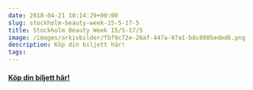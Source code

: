 ```yaml
---
date: 2018-04-21 10:14:29+00:00
slug: stockholm-beauty-week-15-5-17-5
title: Stockholm Beauty Week 15/5-17/5
image: /images/arkivbilder/fbf9c72e-26af-447a-97a1-b8c8005eded6.png
description: Köp din biljett här!
tags: 
---
```


#### [Köp din biljett här! ](http://stockholmbeautyweek.se/hem/)





